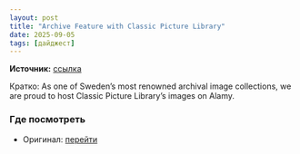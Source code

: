 ```yaml
---
layout: post
title: "Archive Feature with Classic Picture Library"
date: 2025-09-05
tags: [дайджест]
---
```


**Источник:** [ссылка](https://ablog.wpengine.com/archive-feature-with-classic-picture-library)

Кратко: As one of Sweden’s most renowned archival image collections, we are proud to host Classic Picture Library’s images on Alamy.

### Где посмотреть
- Оригинал: [перейти]({link})
